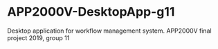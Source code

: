 # APP2000V-DesktopApp-g11
Desktop application for workflow management system. APP2000V final project 2019, group 11
